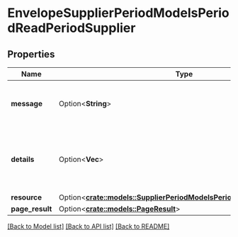 # EnvelopeSupplierPeriodModelsPeriodReadPeriodSupplier

## Properties

Name | Type | Description | Notes
------------ | ------------- | ------------- | -------------
**message** | Option<**String**> | A status message for the action taken. | [optional]
**details** | Option<**Vec<String>**> | Any validation messages for the data on the current action. | [optional]
**resource** | Option<[**crate::models::SupplierPeriodModelsPeriodReadPeriodSupplier**](Supplier.Models.Read.Supplier.md)> |  | [optional]
**page_result** | Option<[**crate::models::PageResult**](PageResult.md)> |  | [optional]

[[Back to Model list]](../README.md#documentation-for-models) [[Back to API list]](../README.md#documentation-for-api-endpoints) [[Back to README]](../README.md)


